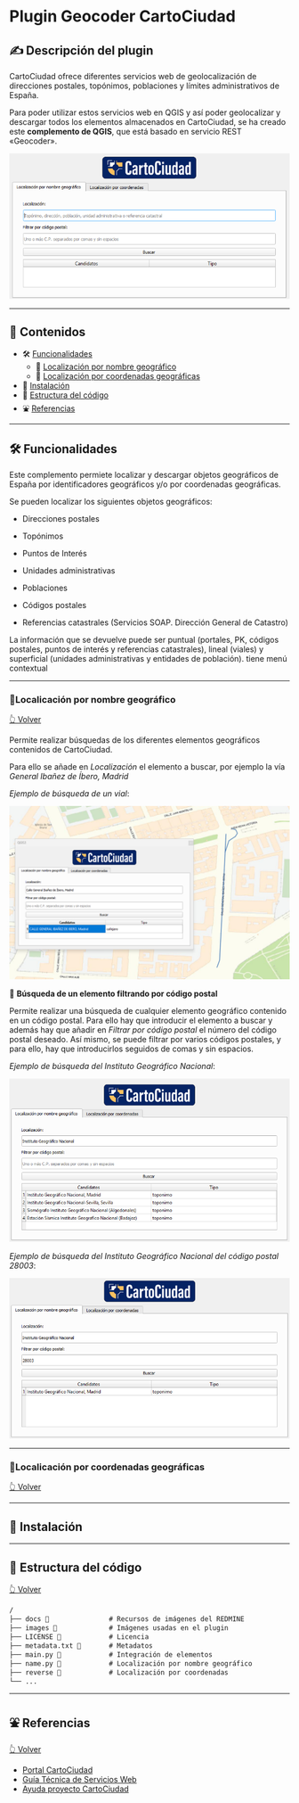 # Plugin Geocoder CartoCiudad 

## ✍️ Descripción del plugin

CartoCiudad ofrece diferentes servicios web de geolocalización de direcciones postales, topónimos, poblaciones y límites administrativos de España.
 
Para poder utilizar estos servicios web en QGIS y así poder geolocalizar y descargar todos los elementos almacenados en CartoCiudad, se ha creado este **complemento de QGIS**, que está basado en servicio REST «Geocoder».
 
 ![PluginQGIS](docs/inicio.png)
 
---

<a name="contenidos"></a>

## 📇 Contenidos

* 🛠 [Funcionalidades](#funcionalidades)
  * 🔸 [Localización por nombre geográfico](#nombregeografico)
  * 🔸 [Localización por coordenadas geográficas](#coordenadas)
* 🚀 [Instalación](#instalacion)
* 📁 [Estructura del código](#estructura)
* ⛲️ [Referencias](#referencias)

---

## 🛠 Funcionalidades <a name="funcionalidades"></a>

Este complemento permiete localizar y descargar objetos geográficos de España por identificadores geográficos y/o por coordenadas geográficas. 

Se pueden localizar los siguientes objetos geográficos:
 
  * Direcciones postales
 
  * Topónimos
 
  * Puntos de Interés
 
  * Unidades administrativas
 
  * Poblaciones
 
  * Códigos postales
 
  * Referencias catastrales (Servicios SOAP. Dirección General de Catastro)
 
La información que se devuelve puede ser puntual (portales, PK, códigos postales, puntos de interés y referencias catastrales), lineal (viales) y superficial (unidades administrativas y entidades de población).
tiene menú contextual

---

### 🔸Localicación por nombre geográfico <a name="nombregeografico"></a>

[👆 Volver](#contenidos)

Permite realizar búsquedas de los diferentes elementos geográficos contenidos de CartoCiudad.

Para ello se añade en *Localización* el elemento a buscar, por ejemplo la vía *General Ibañez de Íbero, Madrid*

 *Ejemplo de búsqueda de un vial*:

![Ejemplo busqueda](docs/ejemplo_ng.png)


🔹 **Búsqueda de un elemento filtrando por código postal**

Permite realizar una búsqueda de cualquier elemento geográfico contenido en un código postal. 
Para ello hay que introducir el elemento a buscar y además hay que añadir en *Filtrar por código postal* el número del código postal deseado. Así mismo, se puede filtrar por varios códigos postales, y para ello, hay que introducirlos seguidos de comas y sin espacios.

 *Ejemplo de búsqueda del Instituto Geográfico Nacional*:

![Ejemplo busqueda filtro 1](docs/filtro1.png)

 *Ejemplo de búsqueda del Instituto Geográfico Nacional del código postal 28003*:
 
![Ejemplo busqueda filtro 2](docs/filtro2.png)

---

### 🔸Localicación por coordenadas geográficas <a name="coordenadas"></a>

[👆 Volver](#contenidos)


---

## 🚀 Instalación <a name="instalacion"></a>


---

## 📁 Estructura del código <a name="estructura"></a>

[👆 Volver](#contenidos)

```any
/
├── docs 📁               # Recursos de imágenes del REDMINE
├── images 🌈             # Imágenes usadas en el plugin
├── LICENSE 📢            # Licencia              
├── metadata.txt 📁       # Metadatos
├── main.py 📁            # Integración de elementos
├── name.py 📁            # Localización por nombre geográfico
├── reverse 📁            # Localización por coordenadas
└── ...
```
---

## ⛲️ Referencias <a name="referencias"></a>

[👆 Volver](#contenidos)

* [Portal CartoCiudad](https://www.cartociudad.es/web/portal)
* [Guía Técnica de Servicios Web](https://www.idee.es/resources/documentos/Cartociudad/CartoCiudad_ServiciosWeb.pdf)
* [Ayuda proyecto CartoCiudad](https://www.idee.es/resources/documentos/Cartociudad/StoryMap.html)
